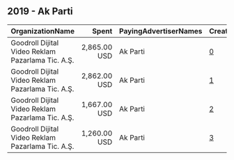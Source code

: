 ## 2019 - Ak Parti 
|OrganizationName|Spent|PayingAdvertiserNames|CreativeUrls|Impressions|Genders|AgeBrackets|CountryCodes|BillingAddresses|CandidateBallotInformation|
|:---|---:|:---|:---|---:|:---|:---|:---|:---|:---|
|Goodroll Dijital Video Reklam Pazarlama Tic. A.Ş.|2,865.00 USD|Ak Parti|[0](https://www.snap.com/political-ads/asset/e4c67fb68170179bfd4ec1a856e07dbe2a5ae91263c888bc98607a9dfff1e706?mediaType=mp4)|2,616,033|||turkey|"Emniyetevler Mah. Yamaç Sok. No:6 Kat:2,İstanbul/Kağıthane,34415,TR"||
|Goodroll Dijital Video Reklam Pazarlama Tic. A.Ş.|2,862.00 USD|Ak Parti|[1](https://www.snap.com/political-ads/asset/46b34c7d97ddfc2b2b3535d0717d1a7d518cdaf0aa2f0f81bd45acf2f540152e?mediaType=mp4)|1,966,980|||turkey|"Emniyetevler Mah. Yamaç Sok. No:6 Kat:2,İstanbul/Kağıthane,34415,TR"||
|Goodroll Dijital Video Reklam Pazarlama Tic. A.Ş.|1,667.00 USD|Ak Parti|[2](https://www.snap.com/political-ads/asset/3ccca95e934a0769299335da47a5a7bb5486f5206b05f45827ef9973d8e892b8?mediaType=mp4)|921,045|||turkey|"Emniyetevler Mah. Yamaç Sok. No:6 Kat:2,İstanbul/Kağıthane,34415,TR"||
|Goodroll Dijital Video Reklam Pazarlama Tic. A.Ş.|1,260.00 USD|Ak Parti|[3](https://www.snap.com/political-ads/asset/8035d2251d238074a883fb79abad02741922fc095db7f8440d89b5c17d287945?mediaType=mp4)|626,860|||turkey|"Emniyetevler Mah. Yamaç Sok. No:6 Kat:2,İstanbul/Kağıthane,34415,TR"||
